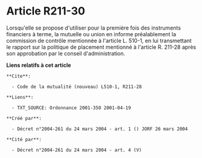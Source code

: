 # Article R211-30

Lorsqu'elle se propose d'utiliser pour la première fois des instruments financiers à terme, la mutuelle ou union en informe
préalablement la commission de contrôle mentionnée à l'article L. 510-1, en lui transmettant le rapport sur la politique de
placement mentionné à l'article R. 211-28 après son approbation par le conseil d'administration.

**Liens relatifs à cet article**

	**Cite**:

	  - Code de la mutualité (nouveau) L510-1, R211-28

	**Liens**:

	  - TXT_SOURCE: Ordonnance 2001-350 2001-04-19

	**Créé par**:

	  - Décret n°2004-261 du 24 mars 2004 - art. 1 () JORF 26 mars 2004

	**Cité par**:

	  - Décret n°2004-261 du 24 mars 2004 - art. 4 (V)
